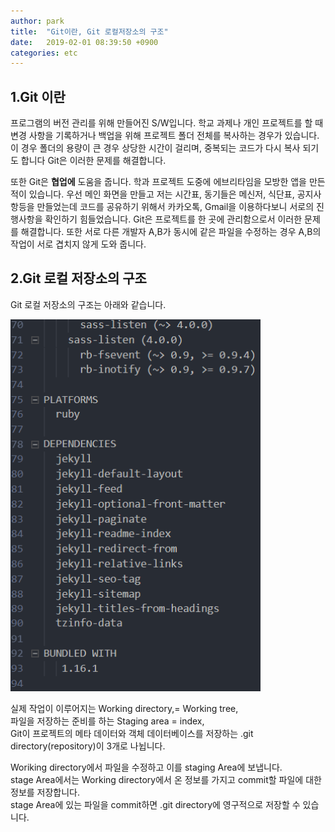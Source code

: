 ```yaml
---
author: park
title:  "Git이란, Git 로컬저장소의 구조"
date:   2019-02-01 08:39:50 +0900
categories: etc
---
```

## 1.Git 이란
프로그램의 버전 관리를 위해 만들어진 S/W입니다. 학교 과제나 개인 프로젝트를 할 때
변경 사항을 기록하거나 백업을 위해 프로젝트 폴더 전체를 복사하는 경우가 있습니다.
이 경우 폴더의 용량이 큰 경우 상당한 시간이 걸리며, 중복되는 코드가 다시 복사 되기도
합니다 Git은 이러한 문제를 해결합니다.


또한 Git은 **협업에** 도움을 줍니다.
학과 프로젝트 도중에 에브리타임을 모방한 앱을 만든적이 있습니다.
우선 메인 화면을 만들고 저는 시간표, 동기들은 메신저, 식단표, 공지사항등을 만들었는데
코드를 공유하기 위해서 카카오톡, Gmail을 이용하다보니 서로의 진행사항을 확인하기
힘들었습니다. Git은 프로젝트를 한 곳에 관리함으로서 이러한 문제를 해결합니다. 또한 서로
다른 개발자 A,B가 동시에 같은 파일을 수정하는 경우 A,B의 작업이 서로 겹치지 않게 도와 줍니다.

## 2.Git 로컬 저장소의 구조  
Git 로컬 저장소의 구조는 아래와 같습니다.

<img src="/assets/image/bundle-version.PNG" alt="git local repo" width="400"/>

실제 작업이 이루어지는 Working directory,= Working tree,  
파일을 저장하는 준비를 하는 Staging area = index,  
Git이 프로젝트의 메타 데이터와 객체 데이터베이스를 저장하는 .git directory(repository)이 3개로 나뉩니다.

Woriking directory에서 파일을 수정하고 이를 staging Area에 보냅니다.  
stage Area에서는 Working directory에서 온 정보를 가지고 commit할 파일에 대한 정보를 저장합니다.  
stage Area에 있는 파일을 commit하면 .git directory에 영구적으로 저장할 수 있습니다.
